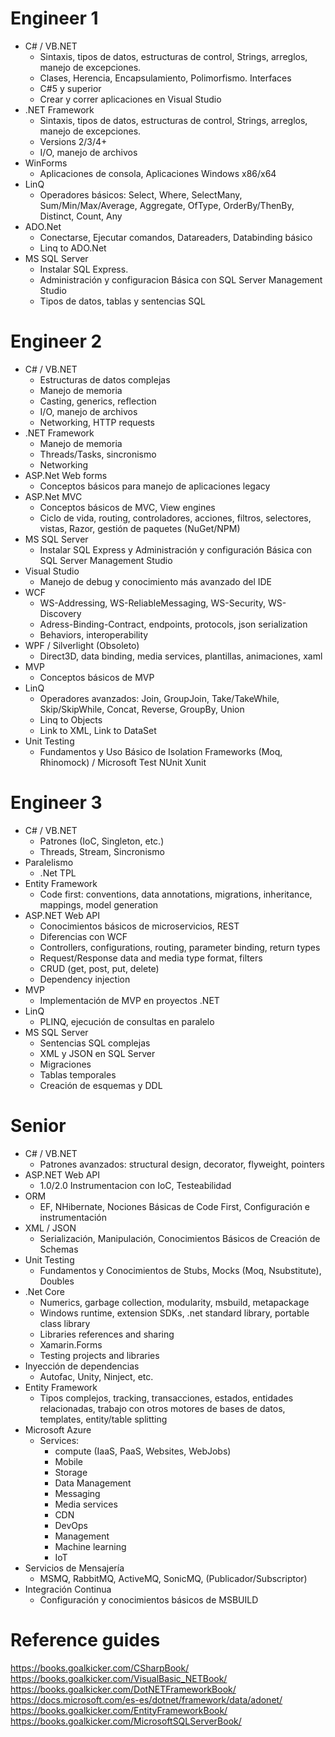 # Engineer 1

- C# / VB.NET
	- Sintaxis, tipos de datos, estructuras de control, Strings, arreglos, manejo de excepciones.  
	- Clases, Herencia, Encapsulamiento, Polimorfismo. Interfaces  
	- C#5 y superior  
	- Crear y correr aplicaciones en Visual Studio
- .NET Framework
	- Sintaxis, tipos de datos, estructuras de control, Strings, arreglos, manejo de excepciones.  
	- Versions 2/3/4+  
	- I/O, manejo de archivos
- WinForms
	- Aplicaciones de consola, Aplicaciones Windows x86/x64
- LinQ
	- Operadores básicos:  Select, Where, SelectMany, Sum/Min/Max/Average, Aggregate, OfType, OrderBy/ThenBy, Distinct, Count, Any
- ADO.Net
	- Conectarse, Ejecutar comandos, Datareaders, Databinding básico 
	- Linq to ADO.Net
- MS SQL Server
	- Instalar SQL Express. 
	- Administración y configuracion Básica con SQL Server Management Studio  
	- Tipos de datos, tablas y sentencias SQL

# Engineer 2

- C# / VB.NET
	- Estructuras de datos complejas  
	- Manejo de memoria  
	- Casting, generics, reflection  
	- I/O, manejo de archivos  
	- Networking, HTTP requests
- .NET Framework
	- Manejo de memoria  
	- Threads/Tasks, sincronismo  
	- Networking
- ASP.Net Web forms
	- Conceptos básicos para manejo de aplicaciones legacy
- ASP.Net MVC
	- Conceptos básicos de MVC, View engines  
	- Ciclo de vida, routing, controladores, acciones, filtros, selectores, vistas, Razor, gestión de paquetes (NuGet/NPM)
- MS SQL Server
	- Instalar SQL Express y Administración y configuración Básica con SQL Server Management Studio
- Visual Studio
	- Manejo de debug y conocimiento más avanzado del IDE
- WCF
	- WS-Addressing, WS-ReliableMessaging, WS-Security, WS-Discovery
	- Adress-Binding-Contract, endpoints, protocols, json serialization  
	- Behaviors, interoperability
- WPF / Silverlight (Obsoleto)
	- Direct3D, data binding, media services, plantillas, animaciones, xaml
- MVP
	- Conceptos básicos de MVP
- LinQ
	- Operadores avanzados:  Join, GroupJoin, Take/TakeWhile, Skip/SkipWhile, Concat, Reverse, GroupBy, Union  
	- Linq to Objects  
	- Link to XML, Link to DataSet
- Unit Testing
	- Fundamentos y Uso Básico de Isolation Frameworks (Moq, Rhinomock) / Microsoft Test NUnit Xunit

# Engineer 3

- C# / VB.NET
	- Patrones (IoC, Singleton, etc.)  
	- Threads, Stream, Sincronismo
- Paralelismo
	- .Net TPL
- Entity Framework
	- Code first: conventions, data annotations, migrations, inheritance, mappings, model generation
- ASP.NET Web API
	- Conocimientos básicos de microservicios, REST  
	- Diferencias con WCF  
	- Controllers, configurations, routing, parameter binding, return types  
	- Request/Response data and media type format, filters  
	- CRUD (get, post, put, delete)  
	- Dependency injection
- MVP
	- Implementación de MVP en proyectos .NET
- LinQ
	- PLINQ, ejecución de consultas en paralelo
- MS SQL Server
	- Sentencias SQL complejas
	- XML y JSON en SQL Server
	- Migraciones
	- Tablas temporales
	- Creación de esquemas y DDL

# Senior

- C# / VB.NET
	- Patrones avanzados: structural design, decorator, flyweight, pointers
- ASP.NET Web API
	- 1.0/2.0 Instrumentacion con IoC, Testeabilidad
- ORM
	- EF, NHibernate, Nociones Básicas de Code First, Configuración e instrumentación
- XML / JSON
	- Serialización, Manipulación, Conocimientos Básicos de Creación de Schemas
- Unit Testing
	- Fundamentos y Conocimientos de Stubs, Mocks (Moq, Nsubstitute), Doubles
- .Net Core
	- Numerics, garbage collection, modularity, msbuild, metapackage
	- Windows runtime, extension SDKs, .net standard library, portable class library  
	- Libraries references and sharing  
	- Xamarin.Forms  
	- Testing projects and libraries
- Inyección de dependencias
	- Autofac, Unity, Ninject, etc.
- Entity Framework
	- Tipos complejos, tracking, transacciones, estados, entidades relacionadas, trabajo con otros motores de bases de datos, templates, entity/table splitting
- Microsoft Azure
	- Services:  
		- compute (IaaS, PaaS, Websites, WebJobs)  
		- Mobile  
		- Storage  
		- Data Management  
		- Messaging  
		- Media services  
		- CDN  
		- DevOps  
		- Management  
		- Machine learning  
		- IoT
- Servicios de Mensajería
	- MSMQ, RabbitMQ, ActiveMQ, SonicMQ, (Publicador/Subscriptor)
- Integración Continua
	- Configuración y conocimientos básicos de MSBUILD

# Reference guides

https://books.goalkicker.com/CSharpBook/
https://books.goalkicker.com/VisualBasic_NETBook/
https://books.goalkicker.com/DotNETFrameworkBook/
https://docs.microsoft.com/es-es/dotnet/framework/data/adonet/
https://books.goalkicker.com/EntityFrameworkBook/
https://books.goalkicker.com/MicrosoftSQLServerBook/
